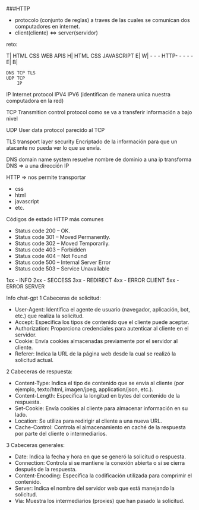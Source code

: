 ###HTTP

- protocolo (conjunto de reglas) a traves de las cuales se comunican dos computadores en internet.
- client(cliente) <=> server(servidor)

reto:

T| HTML CSS WEB APIS
H| HTML CSS JAVASCRIPT
E|
W| - - - HTTP- - - - -
E|
B|

    DNS TCP TLS
    UDP TCP
        IP

IP
Internet protocol
IPV4 IPV6 (identifican de manera unica nuestra computadora en la red)

TCP
Transmition control protocol
como se va a transferir información a bajo nivel

UDP
User data protocol
parecido al TCP

TLS
transport layer security
Encriptado de la información para que un atacante no pueda ver lo que se envía.

DNS
domain name system
resuelve nombre de dominio a una ip
transforma DNS => a una dirección IP

HTTP => nos permite transportar

- css
- html
- javascript
- etc.

Códigos de estado HTTP más comunes

- Status code 200 – OK.
- Status code 301 – Moved Permanently.
- Status code 302 – Moved Temporarily.
- Status code 403 – Forbidden
- Status code 404 – Not Found
- Status code 500 – Internal Server Error
- Status code 503 ­– Service Unavailable

1xx - INFO
2xx - SECCESS
3xx - REDIRECT
4xx - ERROR CLIENT
5xx - ERROR SERVER

Info chat-gpt
1 Cabeceras de solicitud:

- User-Agent: Identifica el agente de usuario (navegador, aplicación, bot, etc.) que realiza la solicitud.
- Accept: Especifica los tipos de contenido que el cliente puede aceptar.
- Authorization: Proporciona credenciales para autenticar al cliente en el servidor.
- Cookie: Envía cookies almacenadas previamente por el servidor al cliente.
- Referer: Indica la URL de la página web desde la cual se realizó la solicitud actual.

2 Cabeceras de respuesta:

- Content-Type: Indica el tipo de contenido que se envía al cliente (por ejemplo, texto/html, imagen/jpeg, application/json, etc.).
- Content-Length: Especifica la longitud en bytes del contenido de la respuesta.
- Set-Cookie: Envía cookies al cliente para almacenar información en su lado.
- Location: Se utiliza para redirigir al cliente a una nueva URL.
- Cache-Control: Controla el almacenamiento en caché de la respuesta por parte del cliente o intermediarios.

3 Cabeceras generales:

- Date: Indica la fecha y hora en que se generó la solicitud o respuesta.
- Connection: Controla si se mantiene la conexión abierta o si se cierra después de la respuesta.
- Content-Encoding: Especifica la codificación utilizada para comprimir el contenido.
- Server: Indica el nombre del servidor web que está manejando la solicitud.
- Via: Muestra los intermediarios (proxies) que han pasado la solicitud.
